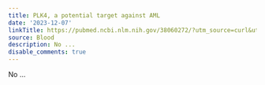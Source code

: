 ```yaml
---
title: PLK4, a potential target against AML
date: '2023-12-07'
linkTitle: https://pubmed.ncbi.nlm.nih.gov/38060272/?utm_source=curl&utm_medium=rss&utm_campaign=journals&utm_content=7603509&fc=None&ff=20231208170728&v=2.17.9.post6+86293ac
source: Blood
description: No ...
disable_comments: true
---
```

No ...